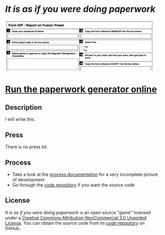 # *It is as if you were doing paperwork*

![](images/it-is-as-if-you-were-doing-paperwork-banner.png)

# [Run the paperwork generator online](https://www.pippinbarr.com/it-is-as-if-you-were-doing-paperwork)

## Description
I will write this.

## Press
There is no press kit.

## Process
* Take a look at the [process documentation](../process) for a very incomplete picture of development
* Go through the [code repository](https://www.github.com/pippinbarr/it-is-as-if-you-were-doing-paperwork) if you want the source code

## License
*It is as if you were doing paperwork* is an open source "game" licensed under a [Creative Commons Attribution-NonCommercial 3.0 Unported License](http://creativecommons.org/licenses/by-nc/3.0/). You can obtain the source code from its [code repository](https://github.com/pippinbarr/chesses) on GitHub.
